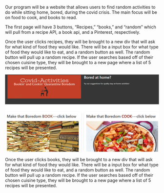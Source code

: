 Our program will be a website that allows users to find random activities to do while sitting home, bored, during the covid crisis. The main focus will be on food to cook, and books to read. 

The first page will have 3 buttons, “Recipes,” “books,” and “random” which will pull from a recipe API, a book api, and a Pinterest, respectively. 

Once the user clicks recipes, they will be brought to a new div that will ask for what kind of food they would like. There will be a input box for what type of food they would like to eat, and a random button as well. The random button will pull up a random recipe. If the user searches based off of their chosen cuisine type, they will be brought to a new page where a list of 5 recipes will be presented. 

![screenshot of the mainpage](assets/project_1.screenshot.png) 

Once the user clicks books, they will be brought to a new div that will ask for what kind of food they would like. There will be a input box for what type of food they would like to eat, and a random button as well. The random button will pull up a random recipe. If the user searches based off of their chosen cuisine type, they will be brought to a new page where a list of 5 recipes will be presented. 